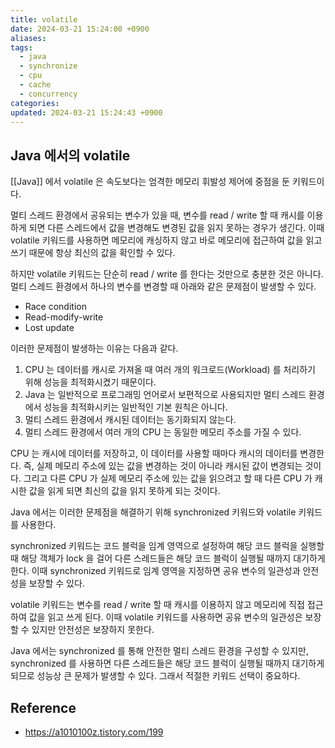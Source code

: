 ```yaml
---
title: volatile
date: 2024-03-21 15:24:00 +0900
aliases: 
tags:
  - java
  - synchronize
  - cpu
  - cache
  - concurrency
categories: 
updated: 2024-03-21 15:24:43 +0900
---
```


## Java 에서의 volatile

[[Java]] 에서 volatile 은 속도보다는 엄격한 메모리 휘발성 제어에 중점을 둔 키워드이다.

멀티 스레드 환경에서 공유되는 변수가 있을 때, 변수를 read / write 할 때 캐시를 이용하게 되면 다른 스레드에서 값을 변경해도 변경된 값을 읽지 못하는 경우가 생긴다. 이때 volatile 키워드를 사용하면 메모리에 캐싱하지 않고 바로 메모리에 접근하여 값을 읽고 쓰기 때문에 항상 최신의 값을 확인할 수 있다.

하지만 volatile 키워드는 단순히 read / write 를 한다는 것만으로 충분한 것은 아니다. 멀티 스레드 환경에서 하나의 변수를 변경할 때 아래와 같은 문제점이 발생할 수 있다.

* Race condition
* Read-modify-write
* Lost update

이러한 문제점이 발생하는 이유는 다음과 같다.

1. CPU 는 데이터를 캐시로 가져올 때 여러 개의 워크로드(Workload) 를 처리하기 위해 성능을 최적화시켰기 때문이다.
2. Java 는 일반적으로 프로그래밍 언어로서 보편적으로 사용되지만 멀티 스레드 환경에서 성능을 최적화시키는 일반적인 기본 원칙은 아니다.
3. 멀티 스레드 환경에서 캐시된 데이터는 동기화되지 않는다.
4. 멀티 스레드 환경에서 여러 개의 CPU 는 동일한 메모리 주소를 가질 수 있다.

CPU 는 캐시에 데이터를 저장하고, 이 데이터를 사용할 때마다 캐시의 데이터를 변경한다. 즉, 실제 메모리 주소에 있는 값을 변경하는 것이 아니라 캐시된 값이 변경되는 것이다. 그리고 다른 CPU 가 실제 메모리 주소에 있는 값을 읽으려고 할 때 다른 CPU 가 캐시한 값을 읽게 되면 최신의 값을 읽지 못하게 되는 것이다.

Java 에서는 이러한 문제점을 해결하기 위해 synchronized 키워드와 volatile 키워드를 사용한다.

synchronized 키워드는 코드 블럭을 임계 영역으로 설정하여 해당 코드 블럭을 실행할 때 해당 객체가 lock 을 걸어 다른 스레드들은 해당 코드 블럭이 실행될 때까지 대기하게 한다. 이때 synchronized 키워드로 임계 영역을 지정하면 공유 변수의 일관성과 안전성을 보장할 수 있다.

volatile 키워드는 변수를 read / write 할 때 캐시를 이용하지 않고 메모리에 직접 접근하여 값을 읽고 쓰게 된다. 이때 volatile 키워드를 사용하면 공유 변수의 일관성은 보장할 수 있지만 안전성은 보장하지 못한다.

Java 에서는 synchronized 를 통해 안전한 멀티 스레드 환경을 구성할 수 있지만, synchronized 를 사용하면 다른 스레드들은 해당 코드 블럭이 실행될 때까지 대기하게 되므로 성능상 큰 문제가 발생할 수 있다. 그래서 적절한 키워드 선택이 중요하다.

## Reference

- https://a1010100z.tistory.com/199
